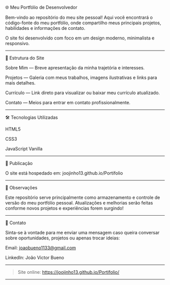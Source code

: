 🌐 Meu Portfólio de Desenvolvedor

Bem-vindo ao repositório do meu site pessoal!
Aqui você encontrará o código-fonte do meu portfólio, onde compartilho meus principais projetos, habilidades e informações de contato.

O site foi desenvolvido com foco em um design moderno, minimalista e responsivo.


---

📂 Estrutura do Site

Sobre Mim — Breve apresentação da minha trajetória e interesses.

Projetos — Galeria com meus trabalhos, imagens ilustrativas e links para mais detalhes.

Currículo — Link direto para visualizar ou baixar meu currículo atualizado.

Contato — Meios para entrar em contato profissionalmente.



---

🛠️ Tecnologias Utilizadas

HTML5

CSS3

JavaScript Vanilla



---

🚀 Publicação

O site está hospedado em: joojinho13.github.io/Portifolio


---

📌 Observações

Este repositório serve principalmente como armazenamento e controle de versão do meu portfólio pessoal.
Atualizações e melhorias serão feitas conforme novos projetos e experiências forem surgindo!


---

📣 Contato

Sinta-se à vontade para me enviar uma mensagem caso queira conversar sobre oportunidades, projetos ou apenas trocar ideias:

Email: joaobueno1133@gmail.com

LinkedIn: João Victor Bueno



---

> Site online: https://joojinho13.github.io/Portifolio/




---
